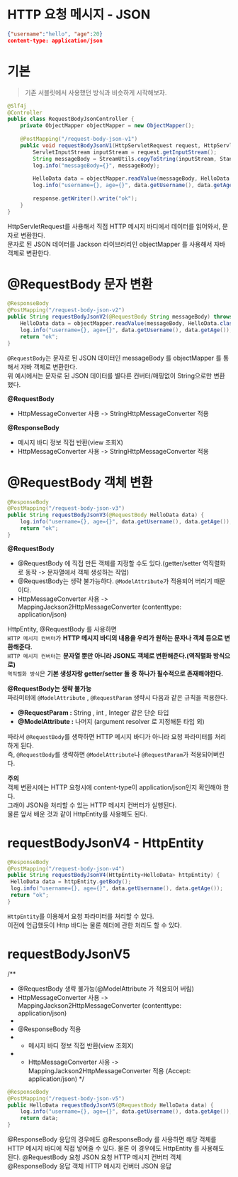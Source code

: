 HTTP 요청 메시지 - JSON 
========================   
```json
{"username":"hello", "age":20}
content-type: application/json
```

# 기본 
> 기존 서블릿에서 사용했던 방식과 비슷하게 시작해보자.

```java
@Slf4j
@Controller
public class RequestBodyJsonController {
    private ObjectMapper objectMapper = new ObjectMapper();
    
    @PostMapping("/request-body-json-v1")
    public void requestBodyJsonV1(HttpServletRequest request, HttpServletResponse response) throws IOException {
        ServletInputStream inputStream = request.getInputStream();
        String messageBody = StreamUtils.copyToString(inputStream, StandardCharsets.UTF_8);
        log.info("messageBody={}", messageBody);
        
        HelloData data = objectMapper.readValue(messageBody, HelloData.class);
        log.info("username={}, age={}", data.getUsername(), data.getAge());
        
        response.getWriter().write("ok");
    }
}
```
HttpServletRequest를 사용해서 직접 HTTP 메시지 바디에서 데이터를 읽어와서, 문자로 변환한다.    
문자로 된 JSON 데이터를 Jackson 라이브러리인 objectMapper 를 사용해서 자바 객체로 변환한다.

# @RequestBody 문자 변환
```java
@ResponseBody
@PostMapping("/request-body-json-v2")
public String requestBodyJsonV2(@RequestBody String messageBody) throws IOException {
    HelloData data = objectMapper.readValue(messageBody, HelloData.class);
    log.info("username={}, age={}", data.getUsername(), data.getAge());
    return "ok";
}
```
`@RequestBody`는 문자로 된 JSON 데이터인 messageBody 를 objectMapper 를 통해서 자바 객체로 변환한다.    
위 예시에서는 문자로 된 JSON 데이터를 별다른 컨버터/매핑없이 String으로만 변환했다.          
      
**@RequestBody**     
* HttpMessageConverter 사용 -> StringHttpMessageConverter 적용     
      
**@ResponseBody**
* 메시지 바디 정보 직접 반환(view 조회X)    
* HttpMessageConverter 사용 -> StringHttpMessageConverter 적용    
       
# @RequestBody 객체 변환
```java
@ResponseBody
@PostMapping("/request-body-json-v3")
public String requestBodyJsonV3(@RequestBody HelloData data) {
    log.info("username={}, age={}", data.getUsername(), data.getAge());
    return "ok";
}
```
  
**@RequestBody**           
* @RequestBody 에 직접 만든 객체를 지정할 수도 있다.(getter/setter 역직렬화로 동작 -> 문자열에서 객체 생성하는 작업)               
* @RequestBody는 생략 불가능하다. `@ModelAttribute`가 적용되어 버리기 때문이다.           
* HttpMessageConverter 사용 -> MappingJackson2HttpMessageConverter (contenttype: application/json)        
   
HttpEntity, @RequestBody 를 사용하면      
`HTTP 메시지 컨버터`가 **HTTP 메시지 바디의 내용을 우리가 원하는 문자나 객체 등으로 변환해준다.**        
`HTTP 메시지 컨버터`는 **문자열 뿐만 아니라 JSON도 객체로 변환해준다.(역직렬화 방식으로)**        
`역직렬화 방식`은 **기본 생성자랑 getter/setter 둘 중 하나가 필수적으로 존재해야한다.**      
     
**@RequestBody는 생략 불가능**             
파라미터에 `@ModelAttribute` , `@RequestParam` 생략시 다음과 같은 규칙을 적용한다.     
     
* **@RequestParam :** String , int , Integer 같은 단순 타입   
* **@ModelAttribute :** 나머지 (argument resolver 로 지정해둔 타입 외)    
    
따라서 `@RequestBody`를 생략하면 HTTP 메시지 바디가 아니라 요청 파라미터를 처리하게 된다.       
즉, `@RequestBody`를 생략하면 `@ModelAttribute`나 `@RequestParam`가 적용되어버린다.        
       
**주의**   
객체 변환시에는 HTTP 요청시에 content-type이 application/json인지 확인해야 한다.     
그래야 JSON을 처리할 수 있는 HTTP 메시지 컨버터가 실행된다.            
물론 앞서 배운 것과 같이 HttpEntity를 사용해도 된다.            
  
# requestBodyJsonV4 - HttpEntity
```java
@ResponseBody
@PostMapping("/request-body-json-v4")
public String requestBodyJsonV4(HttpEntity<HelloData> httpEntity) {
 HelloData data = httpEntity.getBody();
 log.info("username={}, age={}", data.getUsername(), data.getAge());
 return "ok";
}
```   
`HttpEntity`를 이용해서 요청 파라미터를 처리할 수 있다.        
이전에 언급했듯이 Http 바디는 물론 헤더에 관한 처리도 할 수 있다.      
   
# requestBodyJsonV5
/**
 * @RequestBody 생략 불가능(@ModelAttribute 가 적용되어 버림)
 * HttpMessageConverter 사용 -> MappingJackson2HttpMessageConverter (contenttype: application/json)
 *
 * @ResponseBody 적용
 * - 메시지 바디 정보 직접 반환(view 조회X)
 * - HttpMessageConverter 사용 -> MappingJackson2HttpMessageConverter 적용
(Accept: application/json)
 */
```java
@ResponseBody
@PostMapping("/request-body-json-v5")
public HelloData requestBodyJsonV5(@RequestBody HelloData data) {
    log.info("username={}, age={}", data.getUsername(), data.getAge());
    return data;
}
```   
@ResponseBody
응답의 경우에도 @ResponseBody 를 사용하면 해당 객체를 HTTP 메시지 바디에 직접 넣어줄 수 있다.
물론 이 경우에도 HttpEntity 를 사용해도 된다.
@RequestBody 요청
JSON 요청 HTTP 메시지 컨버터 객체
@ResponseBody 응답
객체 HTTP 메시지 컨버터 JSON 응답
